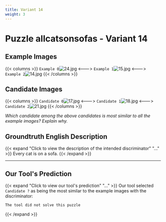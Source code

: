 ```yaml
---
title: Variant 14
weight: 3
---
```


# Puzzle allcatsonsofas - Variant 14

## Example Images
{{< columns >}}
`Example 0`![24.jpg](/natscene_data/images/24.jpg)
<--->
`Example 1`![15.jpg](/natscene_data/images/15.jpg)
<--->
`Example 2`![14.jpg](/natscene_data/images/14.jpg)
{{< /columns >}}

## Candidate Images
{{< columns >}}
`Candidate 0`![17.jpg](/natscene_data/images/17.jpg)
<--->
`Candidate 1`![18.jpg](/natscene_data/images/18.jpg)
<--->
`Candidate 2`![21.jpg](/natscene_data/images/21.jpg)
{{< /columns >}}

*Which candidate among the above candidates is most similar to all the example images? Explain why.*

## Groundtruth English Description

{{< expand "Click to view the description of the intended discriminator" "..." >}}
Every cat is on a sofa.
{{< /expand >}}

---



## Our Tool's Prediction

{{< expand "Click to view our tool's prediction" "..." >}}
Our tool selected `Candidate ?` as being the most similar to the example images with the discriminator:
```plaintext
The tool did not solve this puzzle
```
{{< /expand >}}
